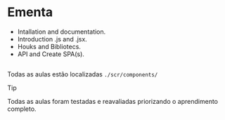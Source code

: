 # Ementa
- Intallation and documentation.
- Introduction .js and .jsx.
- Houks and Bibliotecs.
- API and Create SPA(s).
## 
Todas as aulas estão localizadas ``` ./scr/components/ ```

> [!TIP]
> Todas as aulas foram testadas e reavaliadas priorizando o aprendimento completo.

